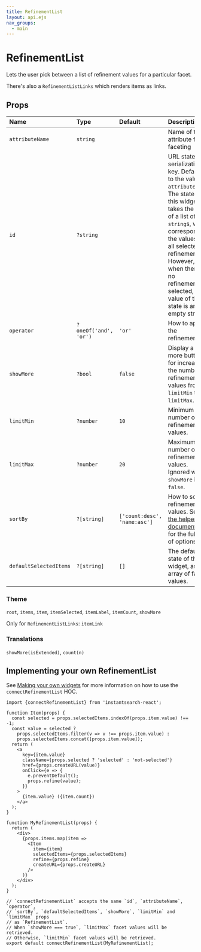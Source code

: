 ```yaml
---
title: RefinementList
layout: api.ejs
nav_groups:
  - main
---
```


# RefinementList

Lets the user pick between a list of refinement values for a particular facet.

There's also a `RefinementListLinks` which renders items as links.

## Props

Name | Type | Default |Description
:- | :- | :- | :-
`attributeName` | `string` | | Name of the attribute for faceting
`id` | `?string` | | URL state serialization key. Defaults to the value of `attributeName`. The state of this widget takes the form of a list of `string`s, which correspond to the values of all selected refinements. However, when there are no refinements selected, the value of the state is an empty string.
`operator` | `?oneOf('and', 'or')` | `'or'` | How to apply the refinements.
`showMore` | `?bool` | `false` | Display a show more button for increasing the number of refinement values from `limitMin` to `limitMax`.
`limitMin` | `?number` | `10` | Minimum number of refinement values.
`limitMax` | `?number` | `20` | Maximum number of refinement values. Ignored when `showMore` is `false`.
`sortBy` | `?[string]` | `['count:desc', 'name:asc']` | How to sort refinement values. See [the helper documentation](https://community.algolia.com/algoliasearch-helper-js/reference.html#specifying-a-different-sort-order-for-values) for the full list of options.
`defaultSelectedItems` | `?[string]` | `[]` | The default state of this widget, as an array of facet values.

### Theme

`root`, `items`, `item`, `itemSelected`, `itemLabel`, `itemCount`, `showMore`

Only for `RefinementListLinks`: `itemLink`

### Translations

`showMore(isExtended)`, `count(n)`

## Implementing your own RefinementList

See [Making your own widgets](../Customization.md) for more information on how to use the `connectRefinementList` HOC.

```
import {connectRefinementList} from 'instantsearch-react';

function Item(props) {
  const selected = props.selectedItems.indexOf(props.item.value) !== -1;
  const value = selected ?
    props.selectedItems.filter(v => v !== props.item.value) :
    props.selectedItems.concat([props.item.value]);
  return (
    <a
      key={item.value}
      className={props.selected ? 'selected' : 'not-selected'}
      href={props.createURL(value)}
      onClick={e => {
        e.preventDefault();
        props.refine(value);
      }}
    >
      {item.value} ({item.count})
    </a>
  );
}

function MyRefinementList(props) {
  return (
    <div>
      {props.items.map(item =>
        <Item
          item={item}
          selectedItems={props.selectedItems}
          refine={props.refine}
          createURL={props.createURL}
        />
      )}
    </div>
  );
}

// `connectRefinementList` accepts the same `id`, `attributeName`, `operator`,
// `sortBy`, `defaultSelectedItems`, `showMore`, `limitMin` and `limitMax` props
// as `RefinementList`.
// When `showMore === true`, `limitMax` facet values will be retrieved.
// Otherwise, `limitMin` facet values will be retrieved.
export default connectRefinementList(MyRefinementList);
```
